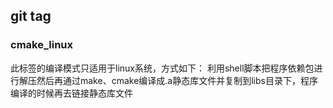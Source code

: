 

## git tag

### cmake_linux
此标签的编译模式只适用于linux系统，方式如下：
利用shell脚本把程序依赖包进行解压然后再通过make、cmake编译成.a静态库文件并复制到libs目录下，程序编译的时候再去链接静态库文件







